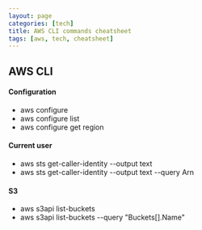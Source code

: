 ```yaml
---
layout: page
categories: [tech]
title: AWS CLI commands cheatsheet
tags: [aws, tech, cheatsheet]
---
```


## AWS CLI 
#### Configuration
* aws configure
* aws configure list
* aws configure get region

#### Current user
* aws sts get-caller-identity --output text 
* aws sts get-caller-identity --output text --query Arn

#### S3
* aws s3api list-buckets
* aws s3api list-buckets --query "Buckets[].Name"
